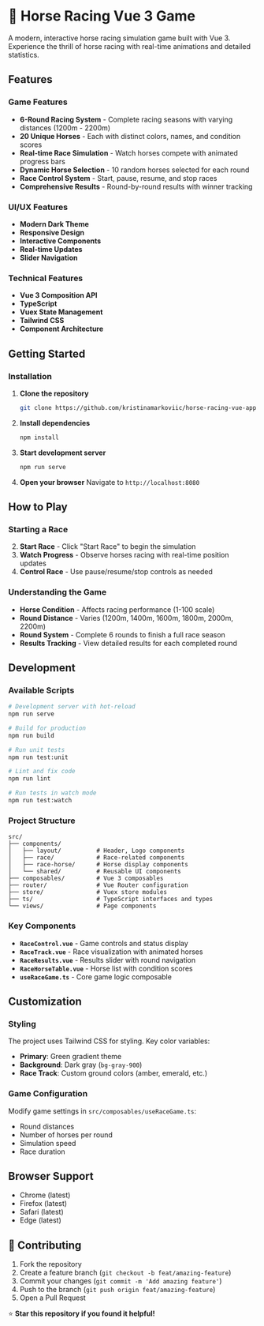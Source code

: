 # 🐎 Horse Racing Vue 3 Game

A modern, interactive horse racing simulation game built with Vue 3. 
Experience the thrill of horse racing with real-time animations and detailed statistics.

## Features

### Game Features
- **6-Round Racing System** - Complete racing seasons with varying distances (1200m - 2200m)
- **20 Unique Horses** - Each with distinct colors, names, and condition scores
- **Real-time Race Simulation** - Watch horses compete with animated progress bars
- **Dynamic Horse Selection** - 10 random horses selected for each round
- **Race Control System** - Start, pause, resume, and stop races
- **Comprehensive Results** - Round-by-round results with winner tracking

### UI/UX Features
- **Modern Dark Theme** 
- **Responsive Design**
- **Interactive Components**
- **Real-time Updates**
- **Slider Navigation**

### Technical Features
- **Vue 3 Composition API**
- **TypeScript**
- **Vuex State Management**
- **Tailwind CSS**
- **Component Architecture**

## Getting Started

### Installation

1. **Clone the repository**
   ```bash
   git clone https://github.com/kristinamarkoviic/horse-racing-vue-app.git
   ```

2. **Install dependencies**
   ```bash
   npm install
   ```

3. **Start development server**
   ```bash
   npm run serve
   ```

4. **Open your browser**
   Navigate to `http://localhost:8080`

## How to Play

### Starting a Race
2. **Start Race** - Click "Start Race" to begin the simulation
3. **Watch Progress** - Observe horses racing with real-time position updates
4. **Control Race** - Use pause/resume/stop controls as needed

### Understanding the Game
- **Horse Condition** - Affects racing performance (1-100 scale)
- **Round Distance** - Varies (1200m, 1400m, 1600m, 1800m, 2000m, 2200m)
- **Round System** - Complete 6 rounds to finish a full race season
- **Results Tracking** - View detailed results for each completed round

## Development

### Available Scripts

```bash
# Development server with hot-reload
npm run serve

# Build for production
npm run build

# Run unit tests
npm run test:unit

# Lint and fix code
npm run lint

# Run tests in watch mode
npm run test:watch
```

### Project Structure

```
src/
├── components/
│   ├── layout/          # Header, Logo components
│   ├── race/            # Race-related components
│   ├── race-horse/      # Horse display components
│   └── shared/          # Reusable UI components
├── composables/         # Vue 3 composables
├── router/              # Vue Router configuration
├── store/               # Vuex store modules
├── ts/                  # TypeScript interfaces and types
└── views/               # Page components
```

### Key Components

- **`RaceControl.vue`** - Game controls and status display
- **`RaceTrack.vue`** - Race visualization with animated horses
- **`RaceResults.vue`** - Results slider with round navigation
- **`RaceHorseTable.vue`** - Horse list with condition scores
- **`useRaceGame.ts`** - Core game logic composable

## Customization

### Styling
The project uses Tailwind CSS for styling. Key color variables:
- **Primary**: Green gradient theme
- **Background**: Dark gray (`bg-gray-900`)
- **Race Track**: Custom ground colors (amber, emerald, etc.)

### Game Configuration
Modify game settings in `src/composables/useRaceGame.ts`:
- Round distances
- Number of horses per round
- Simulation speed
- Race duration

## Browser Support

- Chrome (latest)
- Firefox (latest)
- Safari (latest)
- Edge (latest)

## 🤝 Contributing

1. Fork the repository
2. Create a feature branch (`git checkout -b feat/amazing-feature`)
3. Commit your changes (`git commit -m 'Add amazing feature'`)
4. Push to the branch (`git push origin feat/amazing-feature`)
5. Open a Pull Request

⭐ **Star this repository if you found it helpful!**
